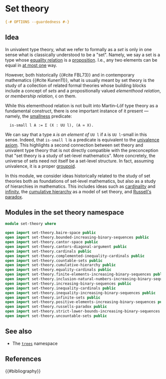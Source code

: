 # Set theory

```agda
{-# OPTIONS --guardedness #-}
```

## Idea

In univalent type theory, what we refer to formally as a _set_ is only in one
sense what is classically understood to be a "set". Namely, we say a set is a
type whose [equality relation](foundation-core.identity-types.md) is a
[proposition](foundation-core.propositions.md). I.e., any two elements can be
equal in [at most one](foundation.subterminal-types.md) way.

However, both historically {{#cite FBL73}} and in contemporary mathematics
{{#cite Kunen11}}, what is usually meant by set theory is the study of a
collection of related formal theories whose building blocks include a concept of
_sets_ and a propositionally valued _elementhood relation_, or _membership
relation_, `∈` on them.

While this elementhood relation is not built into Martin–Löf type theory as a
fundamental construct, there is one important instance of it present — namely,
the [smallness](foundation-core.small-types.md) predicate:

```text
  is-small l A := Σ (X : UU l), (A ≃ X).
```

We can say that a type `A` _is an element of_ `UU l` if `A` is `UU l`-small in
this sense. Indeed, that `is-small l` is a predicate is equivalent to the
[univalence axiom](foundation-core.univalence.md). This highlights a second
connection between set theory and univalent type theory that is not directly
compatible with the preconception that "set theory is a study of set-level
mathematics". More concretely, the universe of sets need not itself be a
set-level structure. In fact, assuming univalence, it is a proper
[groupoid](foundation-core.1-types.md).

In this module, we consider ideas historically related to the study of set
theories both as foundations of set-level mathematics, but also as a study of
hierarchies in mathematics. This includes ideas such as
[cardinality](set-theory.cardinals.md) and
[infinity](set-theory.infinite-sets.md), the
[cumulative hierarchy](set-theory.cumulative-hierarchy.md) as a model of set
theory, and [Russell's paradox](set-theory.russells-paradox.md).

## Modules in the set theory namespace

```agda
module set-theory where

open import set-theory.baire-space public
open import set-theory.bounded-increasing-binary-sequences public
open import set-theory.cantor-space public
open import set-theory.cantors-diagonal-argument public
open import set-theory.cardinals public
open import set-theory.complemented-inequality-cardinals public
open import set-theory.countable-sets public
open import set-theory.cumulative-hierarchy public
open import set-theory.equality-cardinals public
open import set-theory.finite-elements-increasing-binary-sequences public
open import set-theory.inclusion-natural-numbers-increasing-binary-sequences public
open import set-theory.increasing-binary-sequences public
open import set-theory.inequality-cardinals public
open import set-theory.inequality-increasing-binary-sequences public
open import set-theory.infinite-sets public
open import set-theory.positive-elements-increasing-binary-sequences public
open import set-theory.russells-paradox public
open import set-theory.strict-lower-bounds-increasing-binary-sequences public
open import set-theory.uncountable-sets public
```

## See also

- The [`trees`](trees.md) namespace

## References

{{#bibliography}}
